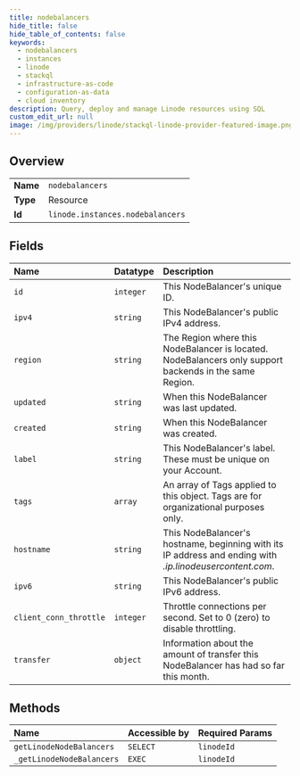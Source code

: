 ```yaml
---
title: nodebalancers
hide_title: false
hide_table_of_contents: false
keywords:
  - nodebalancers
  - instances
  - linode    
  - stackql
  - infrastructure-as-code
  - configuration-as-data
  - cloud inventory
description: Query, deploy and manage Linode resources using SQL
custom_edit_url: null
image: /img/providers/linode/stackql-linode-provider-featured-image.png
---
```

  
    

## Overview
<table><tbody>
<tr><td><b>Name</b></td><td><code>nodebalancers</code></td></tr>
<tr><td><b>Type</b></td><td>Resource</td></tr>
<tr><td><b>Id</b></td><td><code>linode.instances.nodebalancers</code></td></tr>
</tbody></table>

## Fields
| Name | Datatype | Description |
|:-----|:---------|:------------|
| `id` | `integer` | This NodeBalancer's unique ID.<br /> |
| `ipv4` | `string` | This NodeBalancer's public IPv4 address.<br /> |
| `region` | `string` | The Region where this NodeBalancer is located. NodeBalancers only support backends in the same Region.<br /> |
| `updated` | `string` | When this NodeBalancer was last updated.<br /> |
| `created` | `string` | When this NodeBalancer was created.<br /> |
| `label` | `string` | This NodeBalancer's label. These must be unique on your Account.<br /> |
| `tags` | `array` | An array of Tags applied to this object.  Tags are for organizational purposes only.<br /> |
| `hostname` | `string` | This NodeBalancer's hostname, beginning with its IP address and ending with _.ip.linodeusercontent.com_.<br /> |
| `ipv6` | `string` | This NodeBalancer's public IPv6 address.<br /> |
| `client_conn_throttle` | `integer` | Throttle connections per second.  Set to 0 (zero) to disable throttling.<br /> |
| `transfer` | `object` | Information about the amount of transfer this NodeBalancer has had so far this month.<br /> |
## Methods
| Name | Accessible by | Required Params |
|:-----|:--------------|:----------------|
| `getLinodeNodeBalancers` | `SELECT` | `linodeId` |
| `_getLinodeNodeBalancers` | `EXEC` | `linodeId` |
